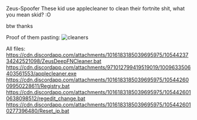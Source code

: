 Zeus-Spoofer
These kid use applecleaner to clean their fortnite shit, what you mean skid? :O

btw thanks 

Proof of them pasting:
![cleaners](https://user-images.githubusercontent.com/106334213/211888165-70d8ad25-2490-4487-b256-9fb5f5ccde58.PNG)

All files: https://cdn.discordapp.com/attachments/1016183185039695975/1054423734242521098/ZeusDeepFNCleaner.bat 
https://cdn.discordapp.com/attachments/971012799419519019/1009633506403561553/applecleaner.exe
 https://cdn.discordapp.com/attachments/1016183185039695975/1054426009950228611/Registry.bat 
 https://cdn.discordapp.com/attachments/1016183185039695975/1054426010638098512/regedit_change.bat
 https://cdn.discordapp.com/attachments/1016183185039695975/1054426010277396480/Reset_ip.bat
